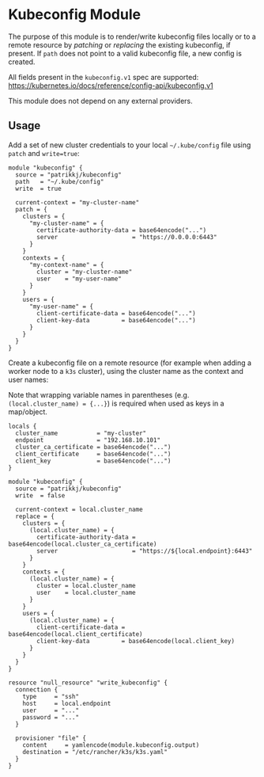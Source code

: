 # Kubeconfig Module

The purpose of this module is to render/write kubeconfig files locally or to a remote resource by _patching_ or _replacing_ the existing kubeconfig, if present. If `path` does not point to a valid kubeconfig file, a new config is created.

All fields present in the `kubeconfig.v1` spec are supported:
https://kubernetes.io/docs/reference/config-api/kubeconfig.v1

This module does not depend on any external providers.

## Usage

Add a set of new cluster credentials to your local `~/.kube/config` file using `patch` and `write=true`:

```hcl
module "kubeconfig" {
  source = "patrikkj/kubeconfig"
  path   = "~/.kube/config"
  write  = true

  current-context = "my-cluster-name"
  patch = {
    clusters = {
      "my-cluster-name" = {
        certificate-authority-data = base64encode("...")
        server                     = "https://0.0.0.0:6443"
      }
    }
    contexts = {
      "my-context-name" = {
        cluster = "my-cluster-name"
        user    = "my-user-name"
      }
    }
    users = {
      "my-user-name" = {
        client-certificate-data = base64encode("...")
        client-key-data         = base64encode("...")
      }
    }
  }
}
```

Create a kubeconfig file on a remote resource (for example when adding a worker node to a `k3s` cluster), using the cluster name as the context and user names:

Note that wrapping variable names in parentheses (e.g. `(local.cluster_name) = {...}`) is required when used as keys in a map/object.

```hcl
locals {
  cluster_name           = "my-cluster"
  endpoint               = "192.168.10.101"
  cluster_ca_certificate = base64encode("...")
  client_certificate     = base64encode("...")
  client_key             = base64encode("...")
}

module "kubeconfig" {
  source = "patrikkj/kubeconfig"
  write  = false

  current-context = local.cluster_name
  replace = {
    clusters = {
      (local.cluster_name) = {
        certificate-authority-data = base64encode(local.cluster_ca_certificate)
        server                     = "https://${local.endpoint}:6443"
      }
    }
    contexts = {
      (local.cluster_name) = {
        cluster = local.cluster_name
        user    = local.cluster_name
      }
    }
    users = {
      (local.cluster_name) = {
        client-certificate-data = base64encode(local.client_certificate)
        client-key-data         = base64encode(local.client_key)
      }
    }
  }
}

resource "null_resource" "write_kubeconfig" {
  connection {
    type     = "ssh"
    host     = local.endpoint
    user     = "..."
    password = "..."
  }

  provisioner "file" {
    content     = yamlencode(module.kubeconfig.output)
    destination = "/etc/rancher/k3s/k3s.yaml"
  }
}
```
